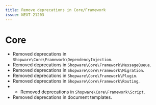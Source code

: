```yaml
---
title: Remove deprecations in Core/Framework
issue: NEXT-21203
---
```

# Core
* Removed deprecations in `Shopware\Core\Framework\DependencyInjection`.
* Removed deprecations in `Shopware\Core\Framework\MessageQueue`.
* Removed deprecations in `Shopware\Core\Framework\Migration`.
* Removed deprecations in `Shopware\Core\Framework\Plugin`.
* Removed deprecations in `Shopware\Core\Framework\Routing`.
* * Removed deprecations in `Shopware\Core\Framework\Script`.
* Removed deprecations in document templates.
